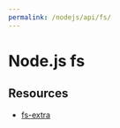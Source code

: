 ```yaml
---
permalink: /nodejs/api/fs/
---
```


# Node.js fs


## Resources

- [fs-extra](https://github.com/jprichardson/node-fs-extra)

